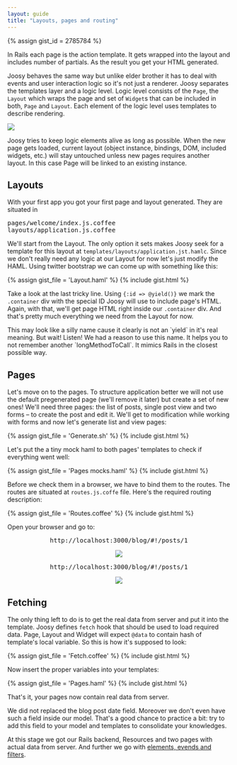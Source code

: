 ```yaml
---
layout: guide
title: "Layouts, pages and routing"
---
```


{% assign gist_id = 2785784 %}

In Rails each page is the action template. It gets wrapped into the layout and includes number of partials. As the result you get your HTML generated.

Joosy behaves the same way but unlike elder brother it has to deal with events and user interaction logic so it's not just a renderer. Joosy separates the templates layer and a logic level. Logic level consists of the `Page`, the `Layout` which wraps the page and set of `Widget`s that can be included in both, `Page` and `Layout`. Each element of the logic level uses templates to describe rendering.

![](http://f.cl.ly/items/1S130q3C0n1s2R1I1T0S/pages.png)

<div class="info">
  <p>
    Joosy tries to keep logic elements alive as long as possible. When the new page gets loaded, current layout (object instance, bindings, DOM, included widgets, etc.) will stay untouched unless new pages requires another layout. In this case Page will be linked to an existing instance.
  </p>
</div>

## Layouts

With your first app you got your first page and layout generated. They are situated in

<div class="black_wheel">
  <pre>pages/welcome/index.js.coffee
layouts/application.js.coffee</pre>
</div>

We'll start from the Layout. The only option it sets makes Joosy seek for a template for this layout at `templates/layouts/application.jst.hamlc`. Since we don't really need any logic at our Layout for now let's just modify the HAML. Using twitter bootstrap we can come up with something like this:

{% assign gist_file = 'Layout.haml' %}
{% include gist.html %}

Take a look at the last tricky line. Using `{:id => @yield()}` we mark the `.container` div with the special ID Joosy will use to include page's HTML. Again, with that, we'll get page HTML right inside our `.container` div. And that's pretty much everything we need from the Layout for now.

<div class="info">
  <p>
    This may look like a silly name cause it clearly is not an `yield` in it's real meaning. But wait! Listen! We had a reason to use this name. It helps you to not remember another `longMethodToCall`. It mimics Rails in the closest possible way. 
  </p>
</div>

## Pages

Let's move on to the pages. To structure application better we will not use the default pregenerated page (we'll remove it later) but create a set of new ones! We'll need three pages: the list of posts, single post view and two forms – to create the post and edit it. We'll get to modification while working with forms and now let's generate list and view pages:

{% assign gist_file = 'Generate.sh' %}
{% include gist.html %}

Let's put the a tiny mock haml to both pages' templates to check if everything went well:

{% assign gist_file = 'Pages mocks.haml' %}
{% include gist.html %}

Before we check them in a browser, we have to bind them to the routes. The routes are situated at `routes.js.coffe` file. Here's the required routing description:

{% assign gist_file = 'Routes.coffee' %}
{% include gist.html %}

Open your browser and go to: 

<div style="text-align:center">
  <pre>http://localhost:3000/blog/#!/posts/1</pre>
  <img src="http://f.cl.ly/items/1J1I1S3O3C1J3X3Z2j1G/posts.png" />
  <pre>http://localhost:3000/blog/#!/posts/1</pre>
  <img src="http://f.cl.ly/items/3x0B2i1L3D2V1G0k242B/post.png" />
</div>

## Fetching

The only thing left to do is to get the real data from server and put it into the template. Joosy defines `fetch` hook that should be used to load required data. Page, Layout and Widget will expect `@data` to contain hash of template's local variable. So this is how it's supposed to look:

{% assign gist_file = 'Fetch.coffee' %}
{% include gist.html %}

Now insert the proper variables into your templates:

{% assign gist_file = 'Pages.haml' %}
{% include gist.html %}

That's it, your pages now contain real data from server. 

<div class="info">
  <p>
    We did not replaced the blog post date field. Moreover we don't even have such a field inside our model. That's a good chance to practice a bit: try to add this field to your model and templates to consolidate your knowledges.
  </p>
</div>

At this stage we got our Rails backend, Resources and two pages with actual data from server. And further we go with [elements, evends and filters](/guides/blog/elements-events-and-filters.html).